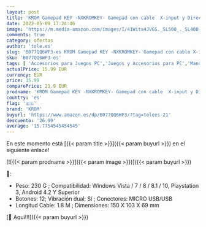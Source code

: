 ```yaml
---
layout: post
title: 'KROM Gamepad KEY -NXKROMKEY- Gamepad con cable  X-input y Direct - input  joystick y gatillos analogicos  función turbo  compatible con PC  Play station 3 y android 4 2  color negro'
date: 2022-05-09 17:24:46
image: 'https://m.media-amazon.com/images/I/41Wita4JVGS._SL500_._SL400_.jpg'
comments: true
category: ofertas
author: 'tole.es'
slug: 'B077QQ6WF3-es KROM Gamepad KEY -NXKROMKEY- Gamepad con cable X-input y...'
sku: 'B077QQ6WF3-es'
tags: [ 'Accesorios para Juegos PC','Juegos y Accesorios para PC','Mandos de juego para PC','Mandos para PC','Videojuegos','android','krom','🇪🇸', ]
actualPrice: 15.99 EUR
currency: EUR
price: 15.99
comparePrice: 21.9 EUR
prodname: 'KROM Gamepad KEY -NXKROMKEY- Gamepad con cable  X-input y Direct - input  joystick y gatillos analogicos  función turbo  compatible con PC  Play station 3 y android 4 2  color negro'
country: 'es'
flag: '🇪🇸'
brand: 'KROM'
buyurl: 'https://www.amazon.es/dp/B077QQ6WF3/?tag=tolees-21'
descuento: '26.99'
average: '15.7754545454545'
---
```


En este momento está [{{< param title >}}]({{< param buyurl >}}) en el siguiente enlace!

[![{{< param prodname >}}]({{< param image >}})]({{< param buyurl >}})

🔎:

- Peso: 230 G ; Compatibilidad: Windows Vista / 7 / 8 / 8.1 / 10, Playstation 3, Android 4.2 Y Superior
- Botones: 12; Vibración dual: Sí ; Conectores: MICRO USB/USB
- Longitud Cable: 1.8 M ; Dimensiones: 150 X 103 X 69 mm

[🛒 Aquí!!!]({{< param buyurl >}})
